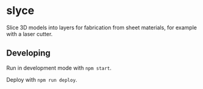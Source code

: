 # slyce

Slice 3D models into layers for fabrication from sheet materials, for example with a laser cutter.

## Developing

Run in development mode with `npm start`.

Deploy with `npm run deploy`.
